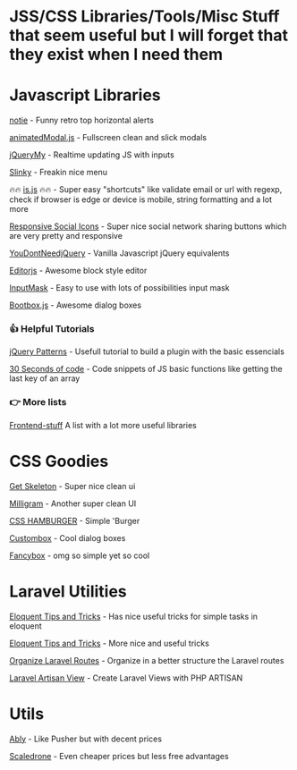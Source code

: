 # JSS/CSS Libraries/Tools/Misc Stuff that seem useful but I will forget that they exist when I need them

<h1>Javascript Libraries</h1>

<p><a href="https://jaredreich.com/notie/">notie</a> - Funny retro top horizontal alerts</p>
<p><a href="https://joaopereirawd.github.io/animatedModal.js/">animatedModal.js</a> - Fullscreen clean and slick modals</p>
<p><a href="http://jquerymy.com/">jQueryMy</a> - Realtime updating JS with inputs</p>
<p><a href="https://github.com/alizahid/slinky">Slinky</a> - Freakin nice menu</p>
<p>🔥🔥 <a href="http://is.js.org/#url">is.js</a> 🔥🔥 - Super easy "shortcuts" like validate email or url with regexp, check if browser is edge or device is mobile, string formatting and a lot more</p>
<p><a href="http://js-socials.com/demos/">Responsive Social Icons</a> - Super nice social network sharing buttons which are very pretty and responsive</p>
<p><a href="https://github.com/nefe/You-Dont-Need-jQuery#query-selector">YouDontNeedjQuery</a> - Vanilla Javascript jQuery equivalents</p>
<p><a href="https://editorjs.io/">Editorjs</a> - Awesome block style editor</p>
<p><a href="https://github.com/RobinHerbots/Inputmask">InputMask</a> - Easy to use with lots of possibilities input mask</p>
<p><a href="http://bootboxjs.com/examples.html">Bootbox.js</a> - Awesome dialog boxes</p>

<h3>👍 Helpful Tutorials</h3>
<p><a href="https://github.com/jquery-boilerplate/jquery-patterns">jQuery Patterns</a> - Usefull tutorial to build a plugin with the basic essencials</p>
<p><a href="https://30secondsofcode.org/">30 Seconds of code</a> - Code snippets of JS basic functions like getting the last key of an array</p>

<h3>👉 More lists</h3>
<p><a href="https://github.com/moklick/frontend-stuff">Frontend-stuff</a> A list with a lot more useful libraries</p>

<h1> CSS Goodies </h1>
<p><a href="http://getskeleton.com/?">Get Skeleton</a> - Super nice clean ui</p>
<p><a href="https://milligram.io/">Milligram</a> - Another super clean UI</p>
<p><a href="https://codepen.io/erikterwan/pen/EVzeRP/">CSS HAMBURGER</a> - Simple 'Burger</p>
<p><a href="http://dixso.github.io/custombox/">Custombox</a> - Cool dialog boxes</p>
<p><a href="http://fancyapps.com/fancybox/3/">Fancybox</a> - omg so simple yet so cool</p>

<h1>Laravel Utilities</h1>
<p><a href="https://laravel-news.com/eloquent-tips-tricks">Eloquent Tips and Tricks</a> - Has nice useful tricks for simple tasks in eloquent</p>
<p><a href="https://code.tutsplus.com/tutorials/25-laravel-tips-and-tricks--pre-92818">Eloquent Tips and Tricks</a> - More nice and useful tricks</p>
<p><a href="https://medium.com/@thesourav/organize-your-laravel-routes-for-better-and-maintainable-code-4ad9b76aed0f">Organize Laravel Routes</a> - Organize in a better structure the Laravel routes</p>
<p><a href="https://github.com/svenluijten/artisan-view">Laravel Artisan View</a> - Create Laravel Views with PHP ARTISAN</p>

<h1>Utils</h1>
<p><a href="https://www.ably.io/pricing">Ably</a> - Like Pusher but with decent prices</p>
<p><a href="https://www.scaledrone.com/pricing">Scaledrone</a> - Even cheaper prices but less free advantages</p>
